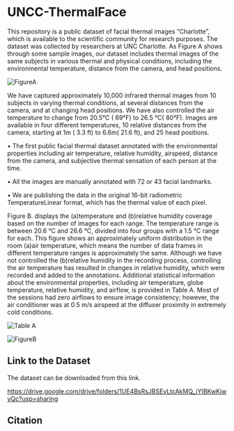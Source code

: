
# UNCC-ThermalFace

This repository is a public dataset of facial thermal images “Charlotte”, which is available to the scientific community for research purposes. The dataset was collected by researchers at UNC Charlotte. As Figure A shows through some sample images, our dataset includes thermal images of the same subjects in various thermal and physical conditions, including the environmental temperature, distance from the camera, and head positions. 



![FigureA](https://user-images.githubusercontent.com/42750727/164916014-efa4d875-37a3-4465-acd6-c273ee48c541.png)


We have captured approximately 10,000 infrared thermal images from 10 subjects in varying thermal conditions, at several distances from the camera, and at changing head positions. We have also controlled the air temperature to change from 20.5°C ( 69°F) to 26.5 °C( 80°F).  Images are available in four different temperatures, 10 relative distances from the camera, starting at 1m ( 3.3 ft) to 6.6m( 21.6 ft), and 25 head positions.

• The first public facial thermal dataset annotated with the environmental properties including air temperature, relative humidity, airspeed, distance from the camera, and subjective thermal sensation of each person at the time.

• All the images are manually annotated with 72 or 43 facial landmarks.

• We are publishing the data in the original 16-bit radiometric TemperatureLinear format, which has the thermal value of each pixel.

Figure B. displays the (a)temperature and (b)relative humidity coverage based on the number of images for each range. The temperature range is between 20.6 °C and 26.6 °C, divided into four groups with a 1.5 °C range for each. This figure shows an approximately uniform distribution in the room (a)air temperature, which means the number of data frames in different temperature ranges is approximately the same. Although we have not controlled the (b)relative humidity in the recording process, controlling the air temperature has resulted in changes in relative humidity, which were recorded and added to the annotations. Additional statistical information about the environmental properties, including air temperature, globe temperature, relative humidity, and airflow, is provided in Table A. Most of the sessions
had zero airflows to ensure image consistency; however, the air conditioner was at 0.5 m/s airspeed at the diffuser proximity in extremely cold conditions.

![Table A](https://user-images.githubusercontent.com/42750727/164916301-f7b6626b-7bc7-4cad-82ff-e6aff0d39477.png)


![FigureB](https://user-images.githubusercontent.com/42750727/164916063-12097291-38cb-4338-8687-78f710fb63c5.png)

## Link to the Dataset

The dataset can be downloaded from this link. 

https://drive.google.com/drive/folders/1UE4BsRsJBSEyLtcAkMQ_jYIBKwKjwyQc?usp=sharing

## Citation






